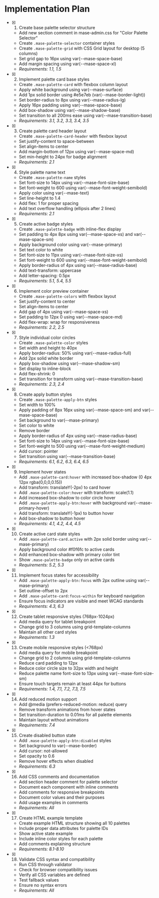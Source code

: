 # Implementation Plan

- [x] 1. Create base palette selector structure

  - Add new section comment in mase-admin.css for "Color Palette Selector"
  - Create `.mase-palette-selector` container styles
  - Create `.mase-palette-grid` with CSS Grid layout for desktop (5 columns)
  - Set grid gap to 16px using var(--mase-space-base)
  - Add margin spacing using var(--mase-space-xl)
  - _Requirements: 1.1, 1.5_

- [x] 2. Implement palette card base styles

  - Create `.mase-palette-card` with flexbox column layout
  - Apply white background using var(--mase-surface)
  - Add 1px solid border using #e5e7eb (var(--mase-border-light))
  - Set border-radius to 8px using var(--mase-radius-lg)
  - Apply 16px padding using var(--mase-space-base)
  - Add box-shadow using var(--mase-shadow-base)
  - Set transition to all 200ms ease using var(--mase-transition-base)
  - _Requirements: 3.1, 3.2, 3.3, 3.4, 3.5_

- [x] 3. Create palette card header layout

  - Create `.mase-palette-card-header` with flexbox layout
  - Set justify-content to space-between
  - Set align-items to center
  - Add margin-bottom of 12px using var(--mase-space-md)
  - Set min-height to 24px for badge alignment
  - _Requirements: 2.1_

- [x] 4. Style palette name text

  - Create `.mase-palette-name` styles
  - Set font-size to 14px using var(--mase-font-size-base)
  - Set font-weight to 600 using var(--mase-font-weight-semibold)
  - Apply color using var(--mase-text)
  - Set line-height to 1.4
  - Add flex: 1 for proper spacing
  - Add text overflow handling (ellipsis after 2 lines)
  - _Requirements: 2.1_

- [x] 5. Create active badge styles

  - Create `.mase-palette-badge` with inline-flex display
  - Set padding to 4px 8px using var(--mase-space-xs) and var(--mase-space-sm)
  - Apply background color using var(--mase-primary)
  - Set text color to white
  - Set font-size to 11px using var(--mase-font-size-xs)
  - Set font-weight to 600 using var(--mase-font-weight-semibold)
  - Apply border-radius of 4px using var(--mase-radius-base)
  - Add text-transform: uppercase
  - Add letter-spacing: 0.5px
  - _Requirements: 5.1, 5.4, 5.5_

- [x] 6. Implement color preview container

  - Create `.mase-palette-colors` with flexbox layout
  - Set justify-content to center
  - Set align-items to center
  - Add gap of 4px using var(--mase-space-xs)
  - Set padding to 12px 0 using var(--mase-space-md)
  - Add flex-wrap: wrap for responsiveness
  - _Requirements: 2.2, 2.5_

- [x] 7. Style individual color circles

  - Create `.mase-palette-color` styles
  - Set width and height to 40px
  - Apply border-radius: 50% using var(--mase-radius-full)
  - Add 2px solid white border
  - Apply box-shadow using var(--mase-shadow-sm)
  - Set display to inline-block
  - Add flex-shrink: 0
  - Set transition for transform using var(--mase-transition-base)
  - _Requirements: 2.3, 2.4_

- [x] 8. Create apply button styles

  - Create `.mase-palette-apply-btn` styles
  - Set width to 100%
  - Apply padding of 8px 16px using var(--mase-space-sm) and var(--mase-space-base)
  - Set background to var(--mase-primary)
  - Set color to white
  - Remove border
  - Apply border-radius of 4px using var(--mase-radius-base)
  - Set font-size to 14px using var(--mase-font-size-base)
  - Set font-weight to 500 using var(--mase-font-weight-medium)
  - Add cursor: pointer
  - Set transition using var(--mase-transition-base)
  - _Requirements: 6.1, 6.2, 6.3, 6.4, 6.5_

- [x] 9. Implement hover states

  - Add `.mase-palette-card:hover` with increased box-shadow (0 4px 12px rgba(0,0,0,0.15))
  - Add transform: translateY(-2px) to card hover
  - Add `.mase-palette-color:hover` with transform: scale(1.1)
  - Add increased box-shadow to color circle hover
  - Add `.mase-palette-apply-btn:hover` with background var(--mase-primary-hover)
  - Add transform: translateY(-1px) to button hover
  - Add box-shadow to button hover
  - _Requirements: 4.1, 4.2, 4.4, 4.5_

- [x] 10. Create active card state styles

  - Add `.mase-palette-card.active` with 2px solid border using var(--mase-primary)
  - Apply background color #f0f6fc to active cards
  - Add enhanced box-shadow with primary color tint
  - Show `.mase-palette-badge` only on active cards
  - _Requirements: 5.2, 5.3_

- [x] 11. Implement focus states for accessibility

  - Add `.mase-palette-apply-btn:focus` with 2px outline using var(--mase-primary)
  - Set outline-offset to 2px
  - Add `.mase-palette-card:focus-within` for keyboard navigation
  - Ensure focus indicators are visible and meet WCAG standards
  - _Requirements: 4.3, 6.3_

- [x] 12. Create tablet responsive styles (768px-1024px)

  - Add media query for tablet breakpoint
  - Change grid to 3 columns using grid-template-columns
  - Maintain all other card styles
  - _Requirements: 1.3_

- [x] 13. Create mobile responsive styles (<768px)

  - Add media query for mobile breakpoint
  - Change grid to 2 columns using grid-template-columns
  - Reduce card padding to 12px
  - Reduce color circle size to 32px width and height
  - Reduce palette name font-size to 13px using var(--mase-font-size-sm)
  - Ensure touch targets remain at least 44px for buttons
  - _Requirements: 1.4, 7.1, 7.2, 7.3, 7.5_

- [x] 14. Add reduced motion support

  - Add @media (prefers-reduced-motion: reduce) query
  - Remove transform animations from hover states
  - Set transition-duration to 0.01ms for all palette elements
  - Maintain layout without animations
  - _Requirements: 7.4_

- [x] 15. Create disabled button state

  - Add `.mase-palette-apply-btn:disabled` styles
  - Set background to var(--mase-border)
  - Add cursor: not-allowed
  - Set opacity to 0.6
  - Remove hover effects when disabled
  - _Requirements: 6.3_

- [x] 16. Add CSS comments and documentation

  - Add section header comment for palette selector
  - Document each component with inline comments
  - Add comments for responsive breakpoints
  - Document color values and their purposes
  - Add usage examples in comments
  - _Requirements: All_

- [x] 17. Create HTML example template

  - Create example HTML structure showing all 10 palettes
  - Include proper data attributes for palette IDs
  - Show active state example
  - Include inline color styles for each palette
  - Add comments explaining structure
  - _Requirements: 8.1-8.10_

- [x] 18. Validate CSS syntax and compatibility
  - Run CSS through validator
  - Check for browser compatibility issues
  - Verify all CSS variables are defined
  - Test fallback values
  - Ensure no syntax errors
  - _Requirements: All_

